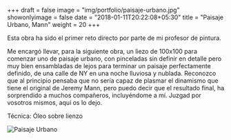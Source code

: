 +++
draft = false
image = "img/portfolio/paisaje-urbano.jpg"
showonlyimage = false
date = "2018-01-11T20:22:08+05:30"
title = "Paisaje Urbano, Mann"
weight = 20
+++

Esta obra ha sido el primer reto directo por parte de mi profesor de pintura.
<!--more-->

Me encargó llevar, para la siguiente obra, un liezo de 100x100 para comenzar uno de paisaje urbano, con pinceladas sin definir en detalle pero muy bien ensambladas de lejos para terminar un paisaje perfectamente definido, de una calle de NY en una noche lluviosa y nublada. Reconozco que al principio pensaba que no sería capaz de plasmar el dinamismo que tiene el original de Jeremy Mann, pero puedo decir que el resultado final, ha sorprendido a muchos compañeros, incluyéndome a mí. Juzgad por vosotros mismos, aquí os lo dejo.

Técnica: Óleo sobre lienzo

![Paisaje Urbano](/img/portfolio/paisaje-urbano.jpg)
